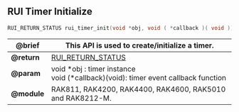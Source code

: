 ## RUI Timer Initialize

```c
RUI_RETURN_STATUS rui_timer_init(void *obj, void ( *callback )( void ));
```

| **@brief**  | This API is used to create/initialize a timer.                                        |
| ----------- | ------------------------------------------------------------------------------------- |
| **@return** | [RUI_RETURN_STATUS](../#rui-return-status)                                            |
| **@param**  | void \*obj : timer instance<br>void (\*callback)(void): timer event callback function |
| **@module** | RAK811, RAK4200, RAK4400, RAK4600, RAK5010 and RAK8212-M.                             |
